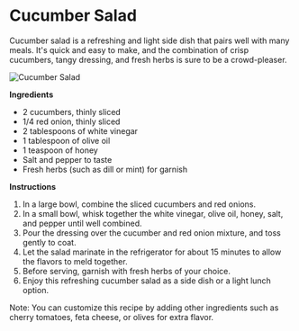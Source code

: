 # Cucumber Salad

Cucumber salad is a refreshing and light side dish that pairs well with many meals. It's quick and easy to make, and the combination of crisp cucumbers, tangy dressing, and fresh herbs is sure to be a crowd-pleaser.

![Cucumber Salad](https://source.unsplash.com/random/?cucumber-salad)

**Ingredients**
- 2 cucumbers, thinly sliced
- 1/4 red onion, thinly sliced
- 2 tablespoons of white vinegar
- 1 tablespoon of olive oil
- 1 teaspoon of honey
- Salt and pepper to taste
- Fresh herbs (such as dill or mint) for garnish

**Instructions**
1. In a large bowl, combine the sliced cucumbers and red onions.
2. In a small bowl, whisk together the white vinegar, olive oil, honey, salt, and pepper until well combined.
3. Pour the dressing over the cucumber and red onion mixture, and toss gently to coat.
4. Let the salad marinate in the refrigerator for about 15 minutes to allow the flavors to meld together.
5. Before serving, garnish with fresh herbs of your choice.
6. Enjoy this refreshing cucumber salad as a side dish or a light lunch option.

Note: You can customize this recipe by adding other ingredients such as cherry tomatoes, feta cheese, or olives for extra flavor.